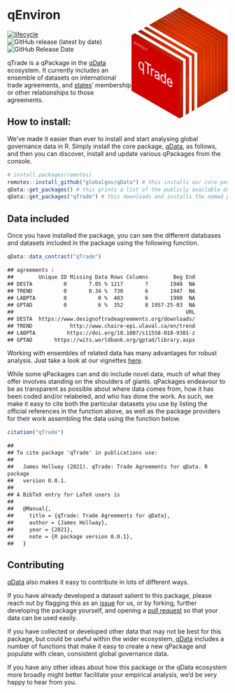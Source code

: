 
# qEnviron <img src="inst/qTradeLogoContainerTextureSimple.png" align="right" width="220"/>

<!-- badges: start -->

[![lifecycle](https://img.shields.io/badge/lifecycle-experimental-orange.svg)](https://www.tidyverse.org/lifecycle/#experimental)
![GitHub release (latest by
date)](https://img.shields.io/github/v/release/globalgov/qTrade)
![GitHub Release
Date](https://img.shields.io/github/release-date/globalgov/qTrade)
<!-- badges: end -->

qTrade is a qPackage in the [qData](https://github.com/globalgov/qData)
ecosystem. It currently includes an ensemble of datasets on
international trade agreements, and
[states](https://github.com/globalgov/qStates)’ membership or other
relationships to those agreements.

## How to install:

We’ve made it easier than ever to install and start analysing global
governance data in R. Simply install the core package,
[qData](https://github.com/globalgov/qData), as follows, and then you
can discover, install and update various qPackages from the console.

``` r
# install.packages(remotes)
remotes::install_github("globalgov/qData") # this installs our core package, the only one you need to do independently
qData::get_packages() # this prints a list of the publicly available data packages currently available
qData::get_packages("qTrade") # this downloads and installs the named package
```

## Data included

Once you have installed the package, you can see the different databases
and datasets included in the package using the following function.

``` r
qData::data_contrast("qTrade")
```

    ## agreements :
    ##        Unique ID Missing Data Rows Columns        Beg End
    ## DESTA          0       7.05 % 1217       7       1948  NA
    ## TREND          0       0.34 %  730       6       1947  NA
    ## LABPTA         0          0 %  483       6       1990  NA
    ## GPTAD          0          6 %  352       8 1957-25-03  NA
    ##                                                       URL
    ## DESTA  https://www.designoftradeagreements.org/downloads/
    ## TREND            http://www.chaire-epi.ulaval.ca/en/trend
    ## LABPTA          https://doi.org/10.1007/s11558-018-9301-z
    ## GPTAD       https://wits.worldbank.org/gptad/library.aspx

Working with ensembles of related data has many advantages for robust
analysis. Just take a look at our vignettes
[here](https://globalgov.github.io/qData/articles/user.html).

While some qPackages can and do include novel data, much of what they
offer involves standing on the shoulders of giants. qPackages endeavour
to be as transparent as possible about where data comes from, how it has
been coded and/or relabeled, and who has done the work. As such, we make
it easy to cite both the particular datasets you use by listing the
official references in the function above, as well as the package
providers for their work assembling the data using the function below.

``` r
citation("qTrade")
```

    ## 
    ## To cite package 'qTrade' in publications use:
    ## 
    ##   James Hollway (2021). qTrade: Trade Agreements for qData. R package
    ##   version 0.0.1.
    ## 
    ## A BibTeX entry for LaTeX users is
    ## 
    ##   @Manual{,
    ##     title = {qTrade: Trade Agreements for qData},
    ##     author = {James Hollway},
    ##     year = {2021},
    ##     note = {R package version 0.0.1},
    ##   }

## Contributing

[qData](https://github.com/globalgov/qData) also makes it easy to
contribute in lots of different ways.

If you have already developed a dataset salient to this package, please
reach out by flagging this as an
[issue](https://github.com/globalgov/qTrade/issues) for us, or by
forking, further developing the package yourself, and opening a [pull
request](https://github.com/globalgov/qTrade/pulls) so that your data
can be used easily.

If you have collected or developed other data that may not be best for
this package, but could be useful within the wider ecosystem,
[qData](https://github.com/globalgov/qData) includes a number of
functions that make it easy to create a new qPackage and populate with
clean, consistent global governance data.

If you have any other ideas about how this package or the qData
ecosystem more broadly might better facilitate your empirical analysis,
we’d be very happy to hear from you.
